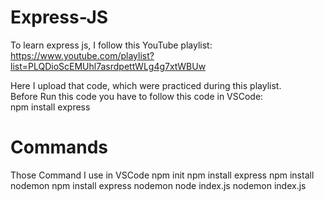 # Express-JS
To learn express js, I follow this YouTube playlist: https://www.youtube.com/playlist?list=PLQDioScEMUhl7asrdpettWLg4g7xtWBUw<br>

Here I upload that code, which were practiced during this playlist.
<br>
Before Run this code you have to follow this code in VSCode:<br>
npm install express
# Commands
Those Command I use in VSCode 
    npm init
    npm install express
    npm install nodemon
    npm install express nodemon
    node index.js
    nodemon index.js
